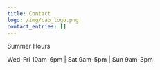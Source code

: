 ```yaml
---
title: Contact
logo: /img/cab_logo.png
contact_entries: []
---
```

Summer Hours

Wed-Fri 10am-6pm | Sat 9am-5pm | Sun 9am-3pm
